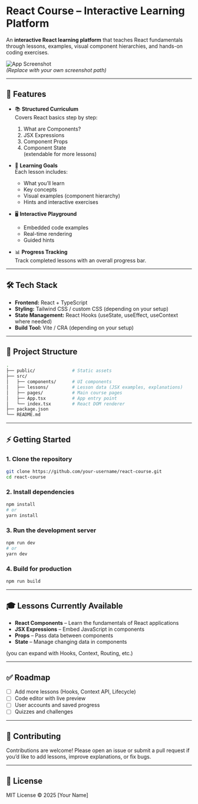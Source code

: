 # React Course – Interactive Learning Platform  

An **interactive React learning platform** that teaches React fundamentals through lessons, examples, visual component hierarchies, and hands-on coding exercises.  

![App Screenshot](docs/screenshot.png)  
*(Replace with your own screenshot path)*  

---

## 🚀 Features  

- 📚 **Structured Curriculum**  
  Covers React basics step by step:  
  1. What are Components?  
  2. JSX Expressions  
  3. Component Props  
  4. Component State  
  (extendable for more lessons)  

- 🎯 **Learning Goals**  
  Each lesson includes:  
  - What you’ll learn  
  - Key concepts  
  - Visual examples (component hierarchy)  
  - Hints and interactive exercises  

- 🖥️ **Interactive Playground**  
  - Embedded code examples  
  - Real-time rendering  
  - Guided hints  

- 📊 **Progress Tracking**  
  Track completed lessons with an overall progress bar.  

---

## 🛠️ Tech Stack  

- **Frontend:** React + TypeScript  
- **Styling:** Tailwind CSS / custom CSS (depending on your setup)  
- **State Management:** React Hooks (useState, useEffect, useContext where needed)  
- **Build Tool:** Vite / CRA (depending on your setup)  

---

## 📂 Project Structure  

```bash
.
├── public/              # Static assets
├── src/
│   ├── components/      # UI components
│   ├── lessons/         # Lesson data (JSX examples, explanations)
│   ├── pages/           # Main course pages
│   ├── App.tsx          # App entry point
│   └── index.tsx        # React DOM renderer
├── package.json
└── README.md
```

---

## ⚡ Getting Started  

### 1. Clone the repository  
```bash
git clone https://github.com/your-username/react-course.git
cd react-course
```

### 2. Install dependencies  
```bash
npm install
# or
yarn install
```

### 3. Run the development server  
```bash
npm run dev
# or
yarn dev
```

### 4. Build for production  
```bash
npm run build
```

---

## 🎓 Lessons Currently Available  

- **React Components** – Learn the fundamentals of React applications  
- **JSX Expressions** – Embed JavaScript in components  
- **Props** – Pass data between components  
- **State** – Manage changing data in components  

(you can expand with Hooks, Context, Routing, etc.)  

---

## ✅ Roadmap  

- [ ] Add more lessons (Hooks, Context API, Lifecycle)  
- [ ] Code editor with live preview  
- [ ] User accounts and saved progress  
- [ ] Quizzes and challenges  

---

## 🤝 Contributing  

Contributions are welcome! Please open an issue or submit a pull request if you’d like to add lessons, improve explanations, or fix bugs.  

---

## 📜 License  

MIT License © 2025 [Your Name]  
